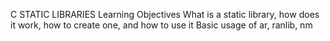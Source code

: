 C
STATIC LIBRARIES
Learning Objectives
What is a static library, how does it work, how to create one, and how to use it
Basic usage of ar, ranlib, nm
